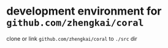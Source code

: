 # development environment for `github.com/zhengkai/coral`

clone or link `github.com/zhengkai/coral` to `./src` dir
